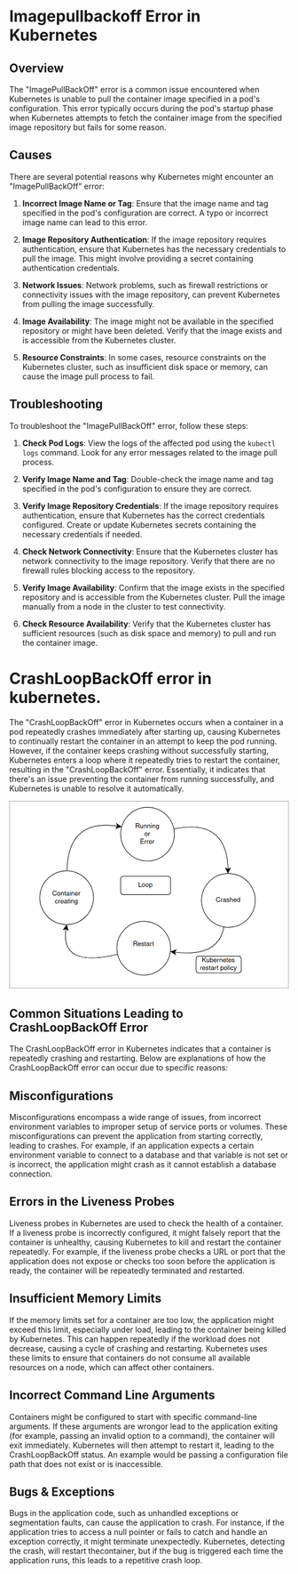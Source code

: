 # Imagepullbackoff Error in Kubernetes

## Overview

The "ImagePullBackOff" error is a common issue encountered when Kubernetes is unable to pull the container image specified in a pod's configuration. This error typically occurs during the pod's startup phase when Kubernetes attempts to fetch the container image from the specified image repository but fails for some reason.

## Causes

There are several potential reasons why Kubernetes might encounter an "ImagePullBackOff" error:

1. **Incorrect Image Name or Tag**: Ensure that the image name and tag specified in the pod's configuration are correct. A typo or incorrect image name can lead to this error.

2. **Image Repository Authentication**: If the image repository requires authentication, ensure that Kubernetes has the necessary credentials to pull the image. This might involve providing a secret containing authentication credentials.

3. **Network Issues**: Network problems, such as firewall restrictions or connectivity issues with the image repository, can prevent Kubernetes from pulling the image successfully.

4. **Image Availability**: The image might not be available in the specified repository or might have been deleted. Verify that the image exists and is accessible from the Kubernetes cluster.

5. **Resource Constraints**: In some cases, resource constraints on the Kubernetes cluster, such as insufficient disk space or memory, can cause the image pull process to fail.

## Troubleshooting

To troubleshoot the "ImagePullBackOff" error, follow these steps:

1. **Check Pod Logs**: View the logs of the affected pod using the `kubectl logs` command. Look for any error messages related to the image pull process.

2. **Verify Image Name and Tag**: Double-check the image name and tag specified in the pod's configuration to ensure they are correct.

3. **Verify Image Repository Credentials**: If the image repository requires authentication, ensure that Kubernetes has the correct credentials configured. Create or update Kubernetes secrets containing the necessary credentials if needed.

4. **Check Network Connectivity**: Ensure that the Kubernetes cluster has network connectivity to the image repository. Verify that there are no firewall rules blocking access to the repository.

5. **Verify Image Availability**: Confirm that the image exists in the specified repository and is accessible from the Kubernetes cluster. Pull the image manually from a node in the cluster to test connectivity.

6. **Check Resource Availability**: Verify that the Kubernetes cluster has sufficient resources (such as disk space and memory) to pull and run the container image.


# CrashLoopBackOff error in kubernetes.

The "CrashLoopBackOff" error in Kubernetes occurs when a container in a pod repeatedly crashes immediately after starting up, causing Kubernetes to continually restart the container in an attempt to keep the pod running. However, if the container keeps crashing without successfully starting, Kubernetes enters a loop where it repeatedly tries to restart the container, resulting in the "CrashLoopBackOff" error. Essentially, it indicates that there's an issue preventing the container from running successfully, and Kubernetes is unable to resolve it automatically.


![alt text](https://github.com/Shreyank031/Kubernetes_Troubleshooting/blob/master/Pasted%20image.png)

## Common Situations Leading to CrashLoopBackOff Error

The CrashLoopBackOff error in Kubernetes indicates that a container is repeatedly crashing and restarting. Below are explanations of how the CrashLoopBackOff error can occur due to specific reasons:

## Misconfigurations

Misconfigurations encompass a wide range of issues, from incorrect environment variables to improper setup of service ports or volumes. These misconfigurations can prevent the application from starting correctly, leading to crashes. For example, if an application expects a certain environment variable to connect to a database and that variable is not set or is incorrect, the application might crash as it cannot establish a database connection.

## Errors in the Liveness Probes

Liveness probes in Kubernetes are used to check the health of a container. If a liveness probe is incorrectly configured, it might falsely report that the container is unhealthy, causing Kubernetes to kill and restart the container repeatedly. For example, if the liveness probe checks a URL or port that the application does not expose or checks too soon before the application is ready, the container will be repeatedly terminated and restarted.

## Insufficient Memory Limits

If the memory limits set for a container are too low, the application might exceed this limit, especially under load, leading to the container being killed by Kubernetes. This can happen repeatedly if the workload does not decrease, causing a cycle of crashing and restarting. Kubernetes uses these limits to ensure that containers do not consume all available resources on a node, which can affect other containers.

## Incorrect Command Line Arguments

Containers might be configured to start with specific command-line arguments. If these arguments are wrongor lead to the application exiting (for example, passing an invalid option to a command), the container will exit immediately. Kubernetes will then attempt to restart it, leading to the CrashLoopBackOff status. An example would be passing a configuration file path that does not exist or is inaccessible.

## Bugs & Exceptions

Bugs in the application code, such as unhandled exceptions or segmentation faults, can cause the application to crash. For instance, if the application tries to access a null pointer or fails to catch and handle an exception correctly, it might terminate unexpectedly. Kubernetes, detecting the crash, will restart thecontainer, but if the bug is triggered each time the application runs, this leads to a repetitive crash 
loop.

